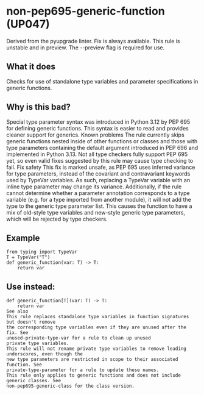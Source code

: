 # non-pep695-generic-function (UP047)
Derived from the pyupgrade linter.
Fix is always available.
This rule is unstable and in preview. The --preview flag is required for use.
## What it does
Checks for use of standalone type variables and parameter specifications in generic functions.
## Why is this bad?
Special type parameter syntax was introduced in Python 3.12 by PEP 695 for defining generic
functions. This syntax is easier to read and provides cleaner support for generics.
Known problems
The rule currently skips generic functions nested inside of other functions or classes and those
with type parameters containing the default argument introduced in PEP 696 and implemented
in Python 3.13.
Not all type checkers fully support PEP 695 yet, so even valid fixes suggested by this rule may
cause type checking to fail.
Fix safety
This fix is marked unsafe, as PEP 695 uses inferred variance for type parameters, instead of
the covariant and contravariant keywords used by TypeVar variables. As such, replacing a
TypeVar variable with an inline type parameter may change its variance.
Additionally, if the rule cannot determine whether a parameter annotation corresponds to a type
variable (e.g. for a type imported from another module), it will not add the type to the generic
type parameter list. This causes the function to have a mix of old-style type variables and
new-style generic type parameters, which will be rejected by type checkers.
## Example
```
from typing import TypeVar
T = TypeVar("T")
def generic_function(var: T) -> T:
    return var
```
## Use instead:
```
def generic_function[T](var: T) -> T:
    return var
See also
This rule replaces standalone type variables in function signatures but doesn't remove
the corresponding type variables even if they are unused after the fix. See
unused-private-type-var for a rule to clean up unused
private type variables.
This rule will not rename private type variables to remove leading underscores, even though the
new type parameters are restricted in scope to their associated function. See
private-type-parameter for a rule to update these names.
This rule only applies to generic functions and does not include generic classes. See
non-pep695-generic-class for the class version.
```